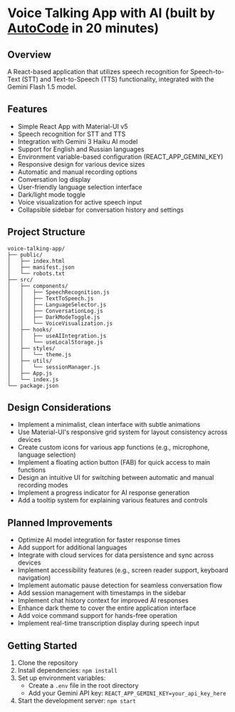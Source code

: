 # Voice Talking App with AI (built by [AutoCode](https://autocode.work) in 20 minutes)

## Overview

A React-based application that utilizes speech recognition for Speech-to-Text (STT) and Text-to-Speech (TTS) functionality, integrated with the Gemini Flash 1.5 model.

## Features

-   Simple React App with Material-UI v5
-   Speech recognition for STT and TTS
-   Integration with Gemini 3 Haiku AI model
-   Support for English and Russian languages
-   Environment variable-based configuration (REACT_APP_GEMINI_KEY)
-   Responsive design for various device sizes
-   Automatic and manual recording options
-   Conversation log display
-   User-friendly language selection interface
-   Dark/light mode toggle
-   Voice visualization for active speech input
-   Collapsible sidebar for conversation history and settings

## Project Structure

```
voice-talking-app/
├── public/
│   ├── index.html
│   ├── manifest.json
│   └── robots.txt
├── src/
│   ├── components/
│   │   ├── SpeechRecognition.js
│   │   ├── TextToSpeech.js
│   │   ├── LanguageSelector.js
│   │   ├── ConversationLog.js
│   │   ├── DarkModeToggle.js
│   │   └── VoiceVisualization.js
│   ├── hooks/
│   │   ├── useAIIntegration.js
│   │   └── useLocalStorage.js
│   ├── styles/
│   │   └── theme.js
│   ├── utils/
│   │   └── sessionManager.js
│   ├── App.js
│   └── index.js
└── package.json
```

## Design Considerations

-   Implement a minimalist, clean interface with subtle animations
-   Use Material-UI's responsive grid system for layout consistency across devices
-   Create custom icons for various app functions (e.g., microphone, language selection)
-   Implement a floating action button (FAB) for quick access to main functions
-   Design an intuitive UI for switching between automatic and manual recording modes
-   Implement a progress indicator for AI response generation
-   Add a tooltip system for explaining various features and controls

## Planned Improvements

-   Optimize AI model integration for faster response times
-   Add support for additional languages
-   Integrate with cloud services for data persistence and sync across devices
-   Implement accessibility features (e.g., screen reader support, keyboard navigation)
-   Implement automatic pause detection for seamless conversation flow
-   Add session management with timestamps in the sidebar
-   Implement chat history context for improved AI responses
-   Enhance dark theme to cover the entire application interface
-   Add voice command support for hands-free operation
-   Implement real-time transcription display during speech input

## Getting Started

1. Clone the repository
2. Install dependencies: `npm install`
3. Set up environment variables:
    - Create a `.env` file in the root directory
    - Add your Gemini API key: `REACT_APP_GEMINI_KEY=your_api_key_here`
4. Start the development server: `npm start`


